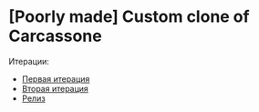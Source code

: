 # [Poorly made] Custom clone of Carcassone

Итерации:
* [Первая итерация](https://github.com/moevm/mse_customary_clone_of_Carcassonne/blob/master/carcassone.pptx)
* [Вторая итерация](https://github.com/moevm/mse_customary_clone_of_Carcassonne/blob/master/docs/carcassone_1.pptx)
* [Релиз](https://github.com/moevm/mse_customary_clone_of_Carcassonne/blob/master/docs/carcassone_3.pptx)
